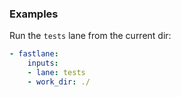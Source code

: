 ### Examples

Run the `tests` lane from the current dir:
```yaml
- fastlane:
    inputs:
    - lane: tests
    - work_dir: ./
```
